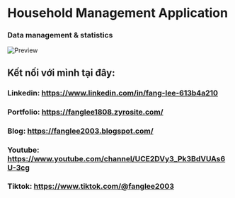 # Household Management Application
### Data management & statistics
![Preview](https://user-images.githubusercontent.com/75077747/154496912-52f11f33-02fa-41bf-9e49-77ff8113099f.gif)

## Kết nối với mình tại đây:

### Linkedin: https://www.linkedin.com/in/fang-lee-613b4a210
### Portfolio: https://fanglee1808.zyrosite.com/
### Blog: https://fanglee2003.blogspot.com/
### Youtube: https://www.youtube.com/channel/UCE2DVy3_Pk3BdVUAs6U-3cg
### Tiktok: https://www.tiktok.com/@fanglee2003
